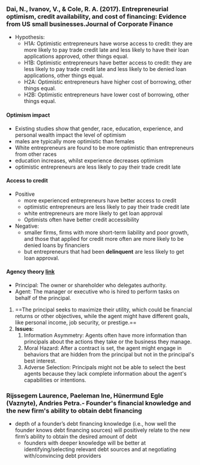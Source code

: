 ### Dai, N., Ivanov, V., & Cole, R. A. (2017). Entrepreneurial optimism, credit availability, and cost of financing: Evidence from US small businesses.Journal of Corporate Finance
- Hypothesis:
	- H1A: Optimistic entrepreneurs have worse access to credit: they are more likely to pay trade credit late and less likely to have their loan applications approved, other things equal. 
	- H1B: Optimistic entrepreneurs have better access to credit: they are less likely to pay trade credit late and less likely to be denied loan applications, other things equal. 
	- H2A: Optimistic entrepreneurs have higher cost of borrowing, other things equal. 
	- H2B: Optimistic entrepreneurs have lower cost of borrowing, other things equal.


#### Optimism impact
- Existing studies show that gender, race, education, experience, and personal wealth impact the level of optimism
- males are typically more optimistic than females
- White entrepreneurs are found to be more optimistic than entrepreneurs from other races
- education increases, whilst experience decreases optimism
- optimistic entrepreneurs are less likely to pay their trade credit late


#### Access to credit
- Positive
	- more experienced entrepreneurs have better access to credit
	- optimistic entrepreneurs are less likely to pay their trade credit late
	- white entrepreneurs are more likely to get loan approval
	- Optimists often have better credit accessibility
- Negative:
	- smaller firms, firms with more short-term liability and poor growth, and those that applied for credit more often are more likely to be denied loans by financiers
	- but entrepreneurs that had been **delinquent** are less likely to get loan approval.  

#### Agency theory [link](https://x.com/i/grok/share/jUx4J2dAFP2nUEEVOdE9P2TNP)
- Principal: The owner or shareholder who delegates authority.
- Agent: The manager or executive who is hired to perform tasks on behalf of the principal.
1. ==The principal seeks to maximize their utility, which could be financial returns or other objectives, while the agent might have different goals, like personal income, job security, or prestige.==
2. **Issues:**
	1. Information Asymmetry: Agents often have more information than principals about the actions they take or the business they manage.
	2. Moral Hazard: After a contract is set, the agent might engage in behaviors that are hidden from the principal but not in the principal's best interest.
	3. Adverse Selection: Principals might not be able to select the best agents because they lack complete information about the agent's capabilities or intentions.




### Rijssegem Laurence, Paeleman Ine, Hünermund Egle (Vaznyte), Andries Petra.- Founder's financial knowledge and the new firm's ability to obtain debt financing 


- depth of a founder’s debt financing knowledge (i.e., how well the founder knows debt financing sources) will positively relate to the new firm’s ability to obtain the desired amount of debt
	- founders with deeper knowledge will be better at identifying/selecting relevant debt sources and at negotiating with/convincing debt providers